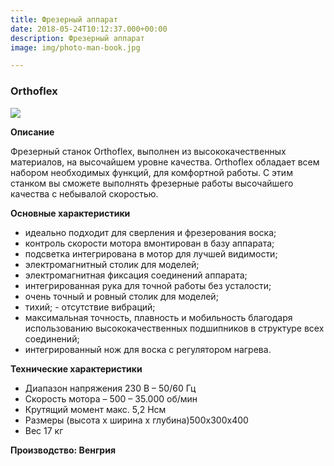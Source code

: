 ```yaml
---
title: Фрезерный аппарат
date: 2018-05-24T10:12:37.000+00:00
description: Фрезерный аппарат
image: img/photo-man-book.jpg

---
```

### Orthoflex

![](/uploads/orthoflex_frezernyy_zubotehnicheskiy_stanok_461-650x650.jpg)

**Описание**

Фрезерный станок Orthoflex, выполнен из высококачественных материалов, на высочайшем уровне качества. Оrthoflex обладает всем набором необходимых функций, для комфортной работы. С этим станком вы сможете выполнять фрезерные работы высочайшего качества с небывалой скоростью.

**Основные характеристики** 

* идеально подходит для сверления и фрезерования воска; 
* контроль скорости мотора вмонтирован в базу аппарата; 
* подсветка интегрирована в мотор для лучшей видимости;
* электромагнитный столик для моделей; 
* электромагнитная фиксация соединений аппарата; 
* интегрированная рука для точной работы без усталости; 
* очень точный и ровный столик для моделей; 
* тихий; - отсутствие вибраций; 
* максимальная точность, плавность и мобильность благодаря использованию высококачественных подшипников в структуре всех соединений; 
* интегрированный нож для воска с регулятором нагрева.

**Технические характеристики**

* Диапазон напряжения 230 В – 50/60 Гц
* Скорость мотора – 500 – 35.000 об/мин
* Крутящий момент макс. 5,2 Нсм
* Размеры (высота х ширина х глубина)500x300x400
* Вес 17 кг

**Производство: Венгрия**